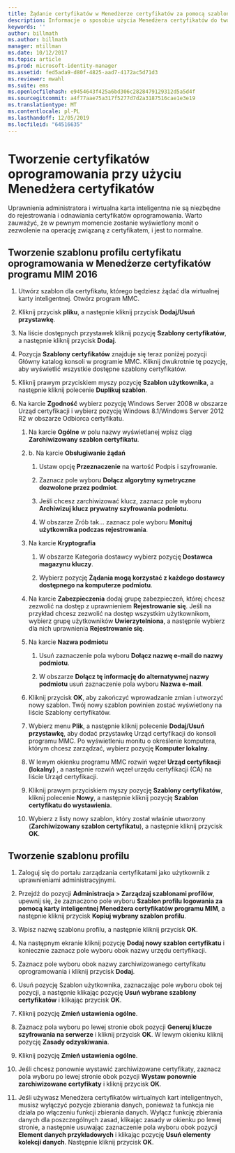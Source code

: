 ```yaml
---
title: Żądanie certyfikatów w Menedżerze certyfikatów za pomocą szablonów | Dokumentacja firmy Microsoft
description: Informacje o sposobie użycia Menedżera certyfikatów do tworzenia i odnawiania certyfikatów oprogramowania za pomocą szablonów profilów.
keywords: ''
author: billmath
ms.author: billmath
manager: mtillman
ms.date: 10/12/2017
ms.topic: article
ms.prod: microsoft-identity-manager
ms.assetid: fed5ada9-d80f-4825-aad7-4172ac5d71d3
ms.reviewer: mwahl
ms.suite: ems
ms.openlocfilehash: e9454643f425a6bd306c2828479129312d5a5d4f
ms.sourcegitcommit: a4f77aae75a317f5277d7d2a3187516cae1e3e19
ms.translationtype: MT
ms.contentlocale: pl-PL
ms.lasthandoff: 12/05/2019
ms.locfileid: "64516635"
---
```

# <a name="create-software-certificates-with-certificate-manager"></a>Tworzenie certyfikatów oprogramowania przy użyciu Menedżera certyfikatów
Uprawnienia administratora i wirtualna karta inteligentna nie są niezbędne do rejestrowania i odnawiania certyfikatów oprogramowania. Warto zauważyć, że w pewnym momencie zostanie wyświetlony monit o zezwolenie na operację związaną z certyfikatem, i jest to normalne.

## <a name="create-a-software-certificate-profile-template-in-mim-2016-certificate-manager"></a>Tworzenie szablonu profilu certyfikatu oprogramowania w Menedżerze certyfikatów programu MIM 2016

1.  Utwórz szablon dla certyfikatu, którego będziesz żądać dla wirtualnej karty inteligentnej. Otwórz program MMC.

2.  Kliknij przycisk **pliku**, a następnie kliknij przycisk **Dodaj/Usuń przystawkę**.

3.  Na liście dostępnych przystawek kliknij pozycję **Szablony certyfikatów**, a następnie kliknij przycisk **Dodaj**.

4.  Pozycja **Szablony certyfikatów** znajduje się teraz poniżej pozycji Główny katalog konsoli w programie MMC. Kliknij dwukrotnie tę pozycję, aby wyświetlić wszystkie dostępne szablony certyfikatów.

5.  Kliknij prawym przyciskiem myszy pozycję **Szablon użytkownika**, a następnie kliknij polecenie **Duplikuj szablon**.

6.  Na karcie **Zgodność** wybierz pozycję Windows Server 2008 w obszarze Urząd certyfikacji i wybierz pozycję Windows 8.1/Windows Server 2012 R2 w obszarze Odbiorca certyfikatu.

    1.  Na karcie **Ogólne** w polu nazwy wyświetlanej wpisz ciąg **Zarchiwizowany szablon certyfikatu**.

    2.  b.  Na karcie **Obsługiwanie żądań**

        1.  Ustaw opcję **Przeznaczenie** na wartość Podpis i szyfrowanie.

        2.  Zaznacz pole wyboru **Dołącz algorytmy symetryczne dozwolone przez podmiot**.

        3.  Jeśli chcesz zarchiwizować klucz, zaznacz pole wyboru **Archiwizuj klucz prywatny szyfrowania podmiotu**.

        4.  W obszarze Zrób tak... zaznacz pole wyboru **Monituj użytkownika podczas rejestrowania**.

    3.  Na karcie **Kryptografia**

        1.  W obszarze Kategoria dostawcy wybierz pozycję **Dostawca magazynu kluczy**.

        2.  Wybierz pozycję **Żądania mogą korzystać z każdego dostawcy dostępnego na komputerze podmiotu**.

    4.  Na karcie **Zabezpieczenia** dodaj grupę zabezpieczeń, której chcesz zezwolić na dostęp z uprawnieniem **Rejestrowanie się**. Jeśli na przykład chcesz zezwolić na dostęp wszystkim użytkownikom, wybierz grupę użytkowników **Uwierzytelniona**, a następnie wybierz dla nich uprawnienia **Rejestrowanie się**.

    5.  Na karcie **Nazwa podmiotu**

        1.  Usuń zaznaczenie pola wyboru **Dołącz nazwę e-mail do nazwy podmiotu**.

        2.  W obszarze **Dołącz tę informację do alternatywnej nazwy podmiotu** usuń zaznaczenie pola wyboru **Nazwa e-mail**.

    6.  Kliknij przycisk **OK**, aby zakończyć wprowadzanie zmian i utworzyć nowy szablon. Twój nowy szablon powinien zostać wyświetlony na liście Szablony certyfikatów.

    7.  Wybierz menu **Plik**, a następnie kliknij polecenie **Dodaj/Usuń przystawkę**, aby dodać przystawkę Urząd certyfikacji do konsoli programu MMC. Po wyświetleniu monitu o określenie komputera, którym chcesz zarządzać, wybierz pozycję **Komputer lokalny**.

    8.  W lewym okienku programu MMC rozwiń węzeł **Urząd certyfikacji (lokalny)** , a następnie rozwiń węzeł urzędu certyfikacji (CA) na liście Urząd certyfikacji.

    9. Kliknij prawym przyciskiem myszy pozycję **Szablony certyfikatów**, kliknij polecenie **Nowy**, a następnie kliknij pozycję **Szablon certyfikatu do wystawienia**.

    10. Wybierz z listy nowy szablon, który został właśnie utworzony (**Zarchiwizowany szablon certyfikatu**), a następnie kliknij przycisk **OK**.

## <a name="create-the-profile-template"></a>Tworzenie szablonu profilu

1.  Zaloguj się do portalu zarządzania certyfikatami jako użytkownik z uprawnieniami administracyjnymi.

2.  Przejdź do pozycji **Administracja &gt; Zarządzaj szablonami profilów**, upewnij się, że zaznaczono pole wyboru **Szablon profilu logowania za pomocą karty inteligentnej Menedżera certyfikatów programu MIM**, a następnie kliknij przycisk **Kopiuj wybrany szablon profilu**.

3.  Wpisz nazwę szablonu profilu, a następnie kliknij przycisk **OK**.

4.  Na następnym ekranie kliknij pozycję **Dodaj nowy szablon certyfikatu** i koniecznie zaznacz pole wyboru obok nazwy urzędu certyfikacji.

5.  Zaznacz pole wyboru obok nazwy zarchiwizowanego certyfikatu oprogramowania i kliknij przycisk **Dodaj**.

6.  Usuń pozycję Szablon użytkownika, zaznaczając pole wyboru obok tej pozycji, a następnie klikając pozycję **Usuń wybrane szablony certyfikatów** i klikając przycisk **OK**.

7.  Kliknij pozycję **Zmień ustawienia ogólne**.

8.  Zaznacz pola wyboru po lewej stronie obok pozycji **Generuj klucze szyfrowania na serwerze** i kliknij przycisk **OK**. W lewym okienku kliknij pozycję **Zasady odzyskiwania**.

9. Kliknij pozycję **Zmień ustawienia ogólne**.

10. Jeśli chcesz ponownie wystawić zarchiwizowane certyfikaty, zaznacz pola wyboru po lewej stronie obok pozycji **Wystaw ponownie zarchiwizowane certyfikaty** i kliknij przycisk **OK**.

11. Jeśli używasz Menedżera certyfikatów wirtualnych kart inteligentnych, musisz wyłączyć pozycje zbierania danych, ponieważ ta funkcja nie działa po włączeniu funkcji zbierania danych. Wyłącz funkcję zbierania danych dla poszczególnych zasad, klikając zasady w okienku po lewej stronie, a następnie usuwając zaznaczenie pola wyboru obok pozycji **Element danych przykładowych** i klikając pozycję **Usuń elementy kolekcji danych**. Następnie kliknij przycisk **OK**.
